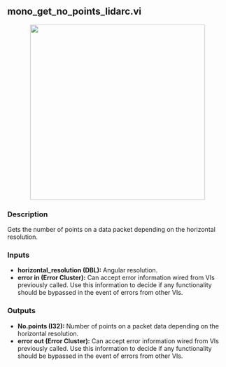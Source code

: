 ## mono_get_no_points_lidarc.vi
<p align="center">
<img src="https://github.com/monoDriveIO/client/raw/master/WikiPhotos/LV_client/utilities/mono__get__no__points__lidarc.png" width="400"  />
</p>

### Description 
Gets the number of points on a data packet depending on the horizontal resolution.

### Inputs

- **horizontal_resolution (DBL):** Angular resolution.
- **error in (Error Cluster):** Can accept error information wired from VIs previously called. Use this information to decide if any functionality should be bypassed in the event of errors from other VIs.


### Outputs

- **No.points (I32):** Number of points on a packet data depending on the horizontal resolution.
- **error out (Error Cluster):** Can accept error information wired from VIs previously called. Use this information to decide if any functionality should be bypassed in the event of errors from other VIs.
